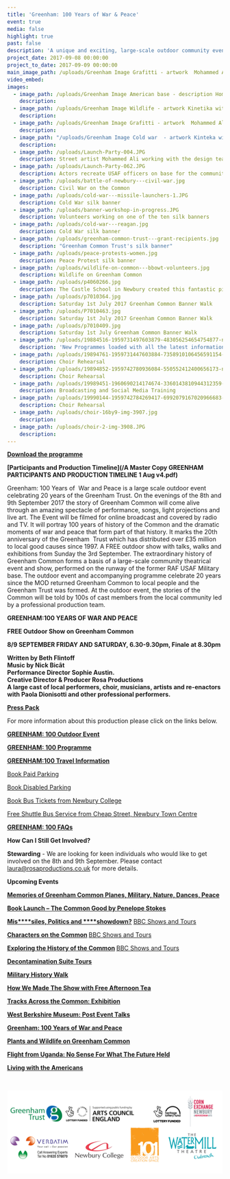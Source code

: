 ```yaml
---
title: 'Greenham: 100 Years of War & Peace'
event: true
media: false
highlight: true
past: false
description: 'A unique and exciting, large-scale outdoor community event will be held on Friday 8th and Saturday 9th September 2017 at Greenham Common. Greenham: War and Peace is a professionally led event project which is inviting hundreds of people from the local community to take part.'
project_date: 2017-09-08 00:00:00
project_to_date: 2017-09-09 00:00:00
main_image_path: /uploads/Greenham Image Grafitti - artwork  Mohammed Ali.jpg
video_embed:
images:
  - image_path: /uploads/Greenham Image American base - description Home Front History re-enactors.jpg
    description:
  - image_path: /uploads/Greenham Image Wildlife - artwork Kinetika with BBOWT volunteers.jpg
    description:
  - image_path: /uploads/Greenham Image Grafitti - artwork  Mohammed Ali.jpg
    description:
  - image_path: "/uploads/Greenham Image Cold war  - artwork Kinteka with St Gabriel's School and peace women.jpg"
    description:
  - image_path: /uploads/Launch-Party-004.JPG
    description: Street artist Mohammed Ali working with the design team
  - image_path: /uploads/Launch-Party-062.JPG
    description: Actors recreate USAF officers on base for the community launch
  - image_path: /uploads/battle-of-newbury---civil-war.jpg
    description: Civil War on the Common
  - image_path: /uploads/cold-war---missile-launchers-1.JPG
    description: Cold War silk banner
  - image_path: /uploads/banner-workshop-in-progress.JPG
    description: Volunteers working on one of the ten silk banners
  - image_path: /uploads/cold-war---reagan.jpg
    description: Cold War silk banner
  - image_path: /uploads/greenham-common-trust---grant-recipients.jpg
    description: "Greenham Common Trust's silk banner"
  - image_path: /uploads/peace-protests-women.jpg
    description: Peace Protest silk banner
  - image_path: /uploads/wildlife-on-common---bbowt-volunteers.jpg
    description: Wildlife on Greenham Common
  - image_path: /uploads/p4060266.jpg
    description: The Castle School in Newbury created this fantastic picture to show us all how much they love Greenham Common.
  - image_path: /uploads/p7010364.jpg
    description: Saturday 1st July 2017 Greenham Common Banner Walk
  - image_path: /uploads/P7010463.jpg
    description: Saturday 1st July 2017 Greenham Common Banner Walk
  - image_path: /uploads/p7010409.jpg
    description: Saturday 1st July Greenham Common Banner Walk
  - image_path: /uploads/19884516-1959731497603879-483056254654754877-n.jpg
    description: 'New Programmes loaded with all the latest information in it!'
  - image_path: /uploads/19894761-1959731447603884-7358910106456591154-n.jpg
    description: Choir Rehearsal
  - image_path: /uploads/19894852-1959742780936084-550552412400656173-n.jpg
    description: Choir Rehearsal
  - image_path: /uploads/19989451-1960690214174674-3360143810944312359-n.jpg
    description: Broadcasting and Social Media Training
  - image_path: /uploads/19990144-1959742784269417-6992079167020966683-n.jpg
    description: Choir Rehearsal
  - image_path: /uploads/choir-16by9-img-3907.jpg
    description:
  - image_path: /uploads/choir-2-img-3908.JPG
    description:
---
```



**[Download the programme](/uploads/greenham-100-years.pdf)**

**[Participants and Production Timeline](/A Master Copy GREENHAM PARTICIPANTS AND PRODUCTION TIMELINE 1 Aug v4.pdf)**

Greenham: 100 Years of &nbsp;War and Peace is a large scale outdoor event celebrating 20 years of the Greenham Trust. On the evenings of the 8th and 9th September 2017 the story of Greenham Common will come alive through an amazing spectacle of performance, songs, light projections and live art. The Event will be filmed for online broadcast and covered by radio and TV. It will portray 100 years of history of the Common and the dramatic moments of war and peace that form part of that history. It marks the 20th anniversary of the Greenham &nbsp;Trust which has distributed over &pound;35 million to local good causes since 1997. A FREE outdoor show with talks, walks and exhibitions from Sunday the 3rd September. The extraordinary history of Greenham Common forms a basis of a large-scale community theatrical event and show, performed on the runway of the former RAF USAF Military base. The outdoor event and accompanying programme celebrate 20 years since the MOD returned Greenham Common to local people and the Greenham Trust was formed. At the outdoor event, the stories of the Common will be told by 100s of cast members from the local community led by a professional production team.

**GREENHAM:100 YEARS OF WAR AND PEACE**

**FREE Outdoor Show on Greenham Common**

**8/9 SEPTEMBER FRIDAY AND SATURDAY, 6.30-9.30pm, Finale at 8.30pm**

**Written by Beth Flintoff
<br>Music by Nick Bic&acirc;t&nbsp;
<br>Performance Director Sophie Austin.
<br>Creative Director & Producer Rosa Productions
<br>A large cast of local performers, choir, musicians, artists and re-enactors with Paola Dionisotti and other professional performers.**

[**Press Pack**](http://www.greenhamtrust.com/greenham-100-year-of-war-and-peace/press-pack)

For more information about this production please click on the links below.

[**GREENHAM: 100 Outdoor Event**](http://www.greenhamtrust.com/greenham-100-year-of-war-and-peace/outdoor-event)

[**GREENHAM: 100 Programme**](http://www.greenhamtrust.com/greenham-100-year-of-war-and-peace/event-info)

[**GREENHAM:100 Travel Information**](http://www.greenhamtrust.com/greenham-100-years-of-war-and-peace/transport)

[Book Paid Parking](https://www.eventbrite.com/e/greenham-pre-bookable-paid-car-parking-100-years-war-and-peace-tickets-35757768448?aff=es2)

[Book Disabled Parking](https://www.eventbrite.com/e/disabled-and-limited-mobility-parking-for-greenham-100-years-of-war-and-peace-tickets-35801326732?aff=ehomecard)

[Book Bus Tickets from Newbury College](https://www.eventbrite.com/e/newbury-college-bus-two-way-return-trip-to-the-greenham-100-event-site-tickets-36079390428)

[Free Shuttle Bus Service from Cheap Street, Newbury Town Centre](http://www.greenhamtrust.com/greenham-100-years-of-war-and-peace/transport)

[**GREENHAM: 100 FAQs**](http://www.greenhamtrust.com/greenham-100-years-of-war-and-peace/faqs)

**How Can I Still Get Involved?**

**Stewarding**&nbsp;- We are looking for keen individuals who would like to get involved on the 8th and 9th September. Please contact [laura@rosaproductions.co.uk](javascript:void(location.href='mailto:'+String.fromCharCode(108,97,117,114,97,64,114,111,115,97,112,114,111,100,117,99,116,105,111,110,115,46,99,111,46,117,107))) for more details.

**Upcoming Events**

**[Memories of Greenham Common Planes, Military, Nature, Dances, Peace](http://www.greenhamtrust.com/greenham-100-year-of-war-and-peace/event-info)**

[**Book Launch – The Common Good by Penelope Stokes**](http://www.greenhamtrust.com/greenham-100-years-of-war-and-peace/the-common-good-book)

[**Mis****siles, Politics and&nbsp;****showdown?**](https://cornexchangenew.com/event/missiles-politics-and-peace)&nbsp;[BBC Shows and Tours](http://www.bbc.co.uk/showsandtours/shows/date/greenham_missiles)

**[Characters on the Common](https://cornexchangenew.com/event/the-characters-on-the-common)&nbsp;**[BBC Shows and Tours](http://www.bbc.co.uk/showsandtours/shows/date/greenham_characters)

**[Exploring the History of the Common](https://cornexchangenew.com/event/exploring-the-history-of-the-common)&nbsp;**[BBC Shows and Tours](http://www.bbc.co.uk/showsandtours/shows/date/greenham_history)

[**Decontamination Suite Tours**](https://cornexchangenew.com/event/decontamination-suite-tours)

[**Military History Walk**](https://cornexchangenew.com/event/military-history-walk)

[**How We Made The Show with Free Afternoon Tea**](http://www.greenhamtrust.com/greenham-100-year-of-war-and-peace/event-info)

[**Tracks Across the Common: Exhibition**](http://www.greenhamtrust.com/greenham-100-year-of-war-and-peace/event-info)

[**West Berkshire Museum: Post Event Talks**](http://www.greenhamtrust.com/greenham-100-year-of-war-and-peace/event-info)

[**Greenham: 100 Years of War and Peace**](http://www.greenhamtrust.com/greenham-100-year-of-war-and-peace/event-info)

[**Plants and Wildlife on Greenham Common**](http://www.greenhamtrust.com/greenham-100-year-of-war-and-peace/event-info)

[**Flight from Uganda: No Sense For What The Future Held**](http://www.greenhamtrust.com/greenham-100-year-of-war-and-peace/event-info)

[**Living with the Americans**](http://www.greenhamtrust.com/greenham-100-year-of-war-and-peace/event-info)

&nbsp;

![](/uploads/versions/website-logos---x----3402-1309x---.jpg)